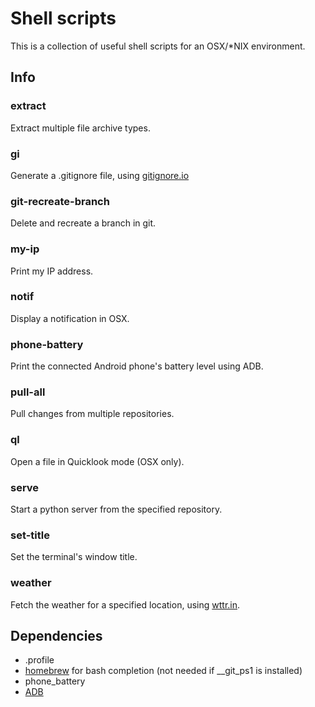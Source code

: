 # Shell scripts
This is a collection of useful shell scripts for an OSX/\*NIX environment.

## Info
### extract
Extract multiple file archive types.
### gi
Generate a .gitignore file, using [gitignore.io](https://www.gitignore.io/)
### git-recreate-branch
Delete and recreate a branch in git.
### my-ip
Print my IP address.
### notif
Display a notification in OSX.
### phone-battery
Print the connected Android phone's battery level using ADB.
### pull-all
Pull changes from multiple repositories.
### ql
Open a file in Quicklook mode (OSX only).
### serve
Start a python server from the specified repository.
### set-title
Set the terminal's window title.
### weather
Fetch the weather for a specified location, using [wttr.in](http://wttr.in).

## Dependencies
 - .profile
  - [homebrew](https://brew.sh/) for bash completion (not needed if \_\_git\_ps1 is installed)
 - phone_battery
  - [ADB](https://developer.android.com/studio/command-line/adb.html)
